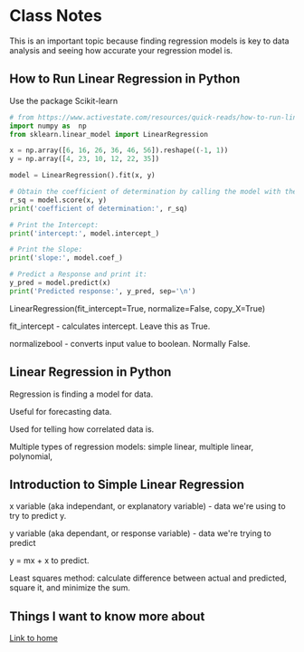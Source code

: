 # Class Notes

This is an important topic because finding regression models is key to data analysis and seeing how accurate your regression model is.

## How to Run Linear Regression in Python

Use the package Scikit-learn
```python
# from https://www.activestate.com/resources/quick-reads/how-to-run-linear-regressions-in-python-scikit-learn/
import numpy as  np
from sklearn.linear_model import LinearRegression

x = np.array([6, 16, 26, 36, 46, 56]).reshape((-1, 1))
y = np.array([4, 23, 10, 12, 22, 35])

model = LinearRegression().fit(x, y)

# Obtain the coefficient of determination by calling the model with the score() function, then print the coefficient:
r_sq = model.score(x, y)
print('coefficient of determination:', r_sq)

# Print the Intercept:
print('intercept:', model.intercept_)

# Print the Slope:
print('slope:', model.coef_) 

# Predict a Response and print it:
y_pred = model.predict(x)
print('Predicted response:', y_pred, sep='\n')
```

LinearRegression(fit_intercept=True, normalize=False, copy_X=True)

fit_intercept - calculates intercept.  Leave this as True.

normalizebool - converts input value to boolean.  Normally False.

## Linear Regression in Python

Regression is finding a model for data.

Useful for forecasting data.

Used for telling how correlated data is.

Multiple types of regression models: simple linear, multiple linear, polynomial, 

## Introduction to Simple Linear Regression

x variable (aka independant, or explanatory variable) - data we're using to try to predict y.

y variable (aka dependant, or response variable) - data we're trying to predict

y = mx + x to predict.

Least squares method: calculate difference between actual and predicted, square it, and minimize the sum.

## Things I want to know more about

[Link to home](https://mikeshen7.github.io/reading-notes)
